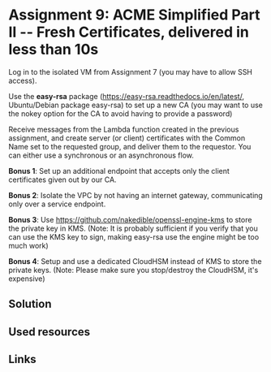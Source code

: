 # Assignment 9: ACME Simplified Part II -- Fresh Certificates, delivered in less than 10s

Log in to the isolated VM from Assignment 7 (you may have to allow SSH access).

Use the **easy-rsa** package (https://easy-rsa.readthedocs.io/en/latest/, Ubuntu/Debian package easy-rsa) to set up a new CA (you may want to use the nokey option for the CA to avoid having to provide a password)

Receive messages from the Lambda function created in the previous assignment, and create server (or client) certificates with the Common Name set to the requested group, and deliver them to the requestor. You can either use a synchronous or an asynchronous flow.

**Bonus 1**: Set up an additional endpoint that accepts only the client certificates given out by our CA.

**Bonus 2**: Isolate the VPC by not having an internet gateway, communicating only over a service endpoint.

**Bonus 3**: Use https://github.com/nakedible/openssl-engine-kms to store the private key in KMS. (Note: It is probably sufficient if you verify that you can use the KMS key to sign, making easy-rsa use the engine might be too much work)

**Bonus 4**: Setup and use a dedicated CloudHSM instead of KMS to store the private keys. (Note: Please make sure you stop/destroy the CloudHSM, it's expensive)

## Solution
## Used resources
## Links
